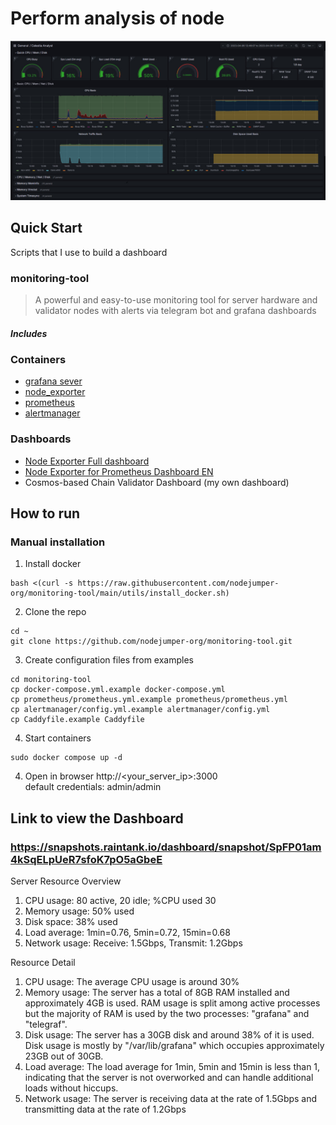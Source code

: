 
# Perform analysis of node


![Celestia Analyst Screenshot](/images/Analyst%20screenshot.jpg "Celestia Analyst Screenshot")

## Quick Start
Scripts that I use to build a dashboard
### monitoring-tool

> A powerful and easy-to-use monitoring tool for server hardware and validator nodes with alerts via telegram bot and grafana dashboards

##### Includes

### Containers
- [grafana sever](https://hub.docker.com/r/grafana/grafana)
- [node_exporter](https://hub.docker.com/r/prom/node-exporter)
- [prometheus](https://hub.docker.com/r/prom/prometheus)
- [alertmanager](https://hub.docker.com/r/prom/alertmanager)

### Dashboards
- [Node Exporter Full dashboard](https://github.com/rfrail3/grafana-dashboards)
- [Node Exporter for Prometheus Dashboard EN](https://github.com/starsliao/Prometheus/tree/master/node_exporter)
- Cosmos-based Chain Validator Dashboard (my own dashboard)

## How to run
### Manual installation
1. Install docker
```
bash <(curl -s https://raw.githubusercontent.com/nodejumper-org/monitoring-tool/main/utils/install_docker.sh)
```

2. Clone the repo
```
cd ~
git clone https://github.com/nodejumper-org/monitoring-tool.git 
```

3. Create configuration files from examples
```
cd monitoring-tool
cp docker-compose.yml.example docker-compose.yml
cp prometheus/prometheus.yml.example prometheus/prometheus.yml
cp alertmanager/config.yml.example alertmanager/config.yml
cp Caddyfile.example Caddyfile
```

4. Start containers
```
sudo docker compose up -d
```

4. Open in browser http://<your_server_ip>:3000 <br>
default credentials: admin/admin

## Link to view the Dashboard
### https://snapshots.raintank.io/dashboard/snapshot/SpFP01am4kSqELpUeR7sfoK7pO5aGbeE

Server Resource Overview

1. CPU usage: 80 active, 20 idle; %CPU used 30
2. Memory usage: 50% used
3. Disk space: 38% used
4. Load average: 1min=0.76, 5min=0.72, 15min=0.68
5. Network usage: Receive: 1.5Gbps, Transmit: 1.2Gbps

Resource Detail

1. CPU usage: The average CPU usage is around 30%
2. Memory usage: The server has a total of 8GB RAM installed and approximately 4GB is used. RAM usage is split among active processes but the majority of RAM is used by the two processes: "grafana" and "telegraf".
3. Disk usage: The server has a 30GB disk and around 38% of it is used. Disk usage is mostly by "/var/lib/grafana" which occupies approximately 23GB out of 30GB.
4. Load average: The load average for 1min, 5min and 15min is less than 1, indicating that the server is not overworked and can handle additional loads without hiccups.
5. Network usage: The server is receiving data at the rate of 1.5Gbps and transmitting data at the rate of 1.2Gbps
